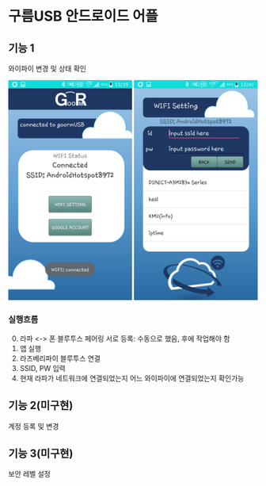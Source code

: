 # 구름USB 안드로이드 어플

## 기능 1
와이파이 변경 및 상태 확인

<img src="./images/app_wifi.jpeg" alt="APP_WIFI" width="250">
<img src="./images/wifi_setting.jpeg" alt="WIFI_SETTING" width="250">

### 실행흐름

0. 라파 <-> 폰 블루투스 페어링 서로 등록: 수동으로 했음, 후에 작업해야 함
1. 앱 실행
2. 라즈베리파이 블루투스 연결
3. SSID, PW 입력
4. 현재 라파가 네트워크에 연결되었는지 어느 와이파이에 연결되었는지 확인가능

## 기능 2(미구현)
계정 등록 및 변경

## 기능 3(미구현)
보안 레벨 설정

